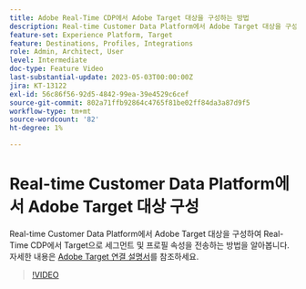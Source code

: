 ```yaml
---
title: Adobe Real-Time CDP에서 Adobe Target 대상을 구성하는 방법
description: Real-time Customer Data Platform에서 Adobe Target 대상을 구성하여 Real-Time CDP에서 Target으로 세그먼트 및 프로필 속성을 전송하는 방법을 알아봅니다.
feature-set: Experience Platform, Target
feature: Destinations, Profiles, Integrations
role: Admin, Architect, User
level: Intermediate
doc-type: Feature Video
last-substantial-update: 2023-05-03T00:00:00Z
jira: KT-13122
exl-id: 56c86f56-92d5-4842-99ea-39e4529c6cef
source-git-commit: 802a71ffb92864c4765f81be02ff84da3a87d9f5
workflow-type: tm+mt
source-wordcount: '82'
ht-degree: 1%

---
```


# Real-time Customer Data Platform에서 Adobe Target 대상 구성

Real-time Customer Data Platform에서 Adobe Target 대상을 구성하여 Real-Time CDP에서 Target으로 세그먼트 및 프로필 속성을 전송하는 방법을 알아봅니다. 자세한 내용은 [Adobe Target 연결 설명서](https://experienceleague.adobe.com/docs/experience-platform/destinations/catalog/personalization/adobe-target-connection.html)를 참조하세요.

>[!VIDEO](https://video.tv.adobe.com/v/3418799/?learn=on)
